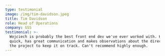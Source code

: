 ```yaml
---
type: testimonial
image: /img/tim-davidson.jpeg
title: Tim Davidson
role: Head of Operations
company: GSS
testimonial: >-
  Wojciech is probably the best front end dev we've ever worked with. He's super
  quick, has great communication and makes observations about the direction of
  the project to keep it on track. Can't recommend highly enough.
---
```

